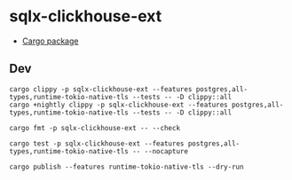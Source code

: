 # sqlx-clickhouse-ext

* [Cargo package](https://crates.io/crates/sqlx-clickhouse-ext)

## Dev

```
cargo clippy -p sqlx-clickhouse-ext --features postgres,all-types,runtime-tokio-native-tls --tests -- -D clippy::all
cargo +nightly clippy -p sqlx-clickhouse-ext --features postgres,all-types,runtime-tokio-native-tls --tests -- -D clippy::all

cargo fmt -p sqlx-clickhouse-ext -- --check

cargo test -p sqlx-clickhouse-ext --features postgres,all-types,runtime-tokio-native-tls -- --nocapture
```

```
cargo publish --features runtime-tokio-native-tls --dry-run
```
